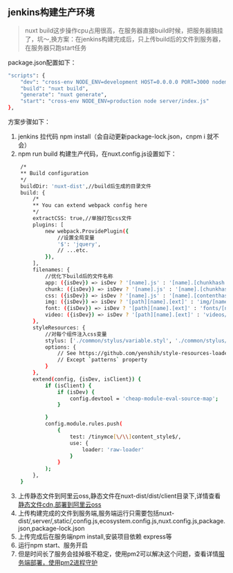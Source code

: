 ## jenkins构建生产环境
> nuxt build这步操作cpu占用很高，在服务器直接build时候，把服务器搞挂了，坑～,换方案：在jenkins构建完成后，只上传build后的文件到服务器，在服务器只跑start任务

package.json配置如下：
```sh 
"scripts": {
    "dev": "cross-env NODE_ENV=development HOST=0.0.0.0 PORT=3000 nodemon server/index.js --watch server",
    "build": "nuxt build",
    "generate": "nuxt generate",
    "start": "cross-env NODE_ENV=production node server/index.js"
},
```
方案步骤如下：
1. jenkins 拉代码 npm install（会自动更新package-lock.json，cnpm i 就不会）
2. npm run build 构建生产代码，在nuxt.config.js设置如下：
                       
```sh 
    /*
    ** Build configuration
    */
    buildDir: 'nuxt-dist',//build后生成的目录文件
    build: {
        /*
        ** You can extend webpack config here
        */
        extractCSS: true,//单独打包css文件
        plugins: [
            new webpack.ProvidePlugin({
                //设置全局变量
                '$': 'jquery',
                // ...etc.
            }),
        ],
        filenames: {
            //优化下build后的文件名称
            app: ({isDev}) => isDev ? '[name].js' : '[name].[chunkhash:8].js',
            chunk: ({isDev}) => isDev ? '[name].js' : '[name].[chunkhash:8].js',
            css: ({isDev}) => isDev ? '[name].js' : '[name].[contenthash:8].css',
            img: ({isDev}) => isDev ? '[path][name].[ext]' : 'img/[name]-[hash:8]-primas.[ext]',
            font: ({isDev}) => isDev ? '[path][name].[ext]' : 'fonts/[name]-[hash:8]-primas.[ext]',
            video: ({isDev}) => isDev ? '[path][name].[ext]' : 'videos/[name]-[hash:8]-primas.[ext]'
        },
        styleResources: {
            //对每个组件注入css变量
            stylus: ['./common/stylus/variable.styl', './common/stylus/mixin.styl'],
            options: {
                // See https://github.com/yenshih/style-resources-loader#options
                // Except `patterns` property
            }
        },
        extend(config, {isDev, isClient}) {
            if (isClient) {
                if (isDev) {
                    config.devtool = 'cheap-module-eval-source-map';
                }

            }
            config.module.rules.push(
                {
                    test: /tinymce[\/\\]content_style$/,
                    use: {
                        loader: 'raw-loader'
                    }
                }
            );
        },
    }
```
3. 上传静态文件到阿里云oss,静态文件在nuxt-dist/dist/client目录下,详情查看[静态文件cdn,部署到阿里云oss](./book/cdn.md)
4. 上传构建完成的文件到服务端,服务端运行只需要包括nuxt-dist/,server/,static/,config.js,ecosystem.config.js,nuxt.config.js,package.json,package-lock.json
5. 上传完成后在服务端npm install,安装项目依赖 express等
6. 运行npm start、服务开启
7. 但是时间长了服务会挂掉极不稳定，使用pm2可以解决这个问题，查看详情[服务端部署，使用pm2进程守护](./book/pm2.md)
